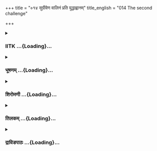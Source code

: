 +++
title = "०१४ सुग्रीवेण वालिनं प्रति युद्धाह्वानम्"
title_english = "014 The second challenge"

+++
<div caption="श्रीराम-हरिसीताराममूर्ति-घनपाठिभ्यां वचनम्" class="audioEmbed" src="https://archive.org/download/Ramayana-recitation-Sriram-harisItArAmamUrti-Ghanapaati-v2/Kanda_4/Kanda_4_KSK-014-Valinam_Prathi_Yudhdha_Ahvanam.mp3"></div>

<div class="js_include collapsed" newlevelforh1="3" title="IITK" unfilled url="/purANam/rAmAyaNam/audIchya-pAThaH/iitk/4_kiShkindhAkANDam/02-vAli-vadhaH/014_sugrIveNa_vAlinaM_prati_yuddhAhvAnam.md">
<details><summary><h3>IITK ...{Loading}...</h3></summary>

Sugriva roars at Vali -- Rama encourages him to challenge Vali, himself
hiding behind the tree.



#### श्लोकः
##### मूलम्
सर्वे ते त्वरितं गत्वा किष्किन्धां वालि पालिताम्।  
वृक्षैरात्मानमावृत्य व्यतिष्ठन् गहने वने4.14.1॥

##### शब्दार्थः
सर्वे ते all of them, त्वरितं at once, गत्वा went वालि पालिताम् ruled by Vali, किष्किन्धां Kishkinda, वृक्षैरात्मानमावृत्य hiding behind the trees, गहने वने in the dense forest, व्यतिष्ठन् waited

##### आङ्ग्लानुवादः
They all at once went to Kishkinda ruled by Vali and there waited hiding behind the trees in the dense forest.



#### श्लोकः
##### मूलम्
विचार्य सर्वतो दृष्टिं कानने काननप्रियः।  
सुग्रीवो विपुलग्रीवः क्रोधमाहारयद्भृशम्4.14.2॥

##### शब्दार्थः
काननप्रियः a lover of forest, विपुलग्रीवः broadnecked, सुग्रीवः Sugriva, कानने in the forest, सर्वतः all over, दृष्टिम् sight, विचार्य  extending, भृशम् very, क्रोधम् anger, आहारयत् became.

##### आङ्ग्लानुवादः
Broadnecked Sugriva, a lover of the forest, looked around and flew into a rage.



#### श्लोकः
##### मूलम्
ततस्स निनदं घोरं कृत्वा युद्धाय चाह्वयत्।  
परिवारैः परिवृतो नादैर्भिन्दन्निवाम्बरम्4.14.3॥  
गर्जन्निव महामेघो वायुवेगपुरस्सरः।

##### शब्दार्थः
परिवारैः with companions, परिवृतः surrounded, ततः then, नादैः with sounds, अम्बरम् sky, भिन्दन्निव as if piercing through, वायुवेगपुरःसरः moving with the speed of wind, गर्जन् while roaring, महामेघ इव like a huge cloud, घोरम् terrific, निनदम् sound, कृत्वा having produced,  
युद्धाय for the combat, अह्वयत् challenged.

##### आङ्ग्लानुवादः
Sugriva, surrounded by his companions, raised his voice as if piercing the sky, roaring like a huge thundering cloud, challenging Vali to a duel.



#### श्लोकः
##### मूलम्
अथ बालार्कसदृशो दृप्तसिंहगतिस्तदा4.14.4॥  
दृष्ट्वा रामं क्रियादक्षं सुग्रीवो वाक्यमब्रवीत्।

##### शब्दार्थः
अथ then, बालार्कसदृश looking like the rising Sun, दृप्तसिंहगतिः moving like a proud lion, सुग्रीवः Sugriva, क्रियादक्षम् proficient in any task, रामम् Rama, दृष्ट्वा after seeing, तदा then, वाक्यम् these words, अब्रवीत् said.

##### आङ्ग्लानुवादः
Sugriva, proficient in the performance of any task, one who appeared like the rising Sun and moved like a proud lion, said to Ramaः



#### श्लोकः
##### मूलम्
हरिवागुरया व्याप्तां तप्तकाञ्चनतोरणाम्।  
प्राप्ताः स्म ध्वजयन्त्राढ्यां किष्किन्धां वालिनः पुरीम्॥4.14.5॥

##### शब्दार्थः
हरिवागुरया  like a net to catch animals, व्याप्ताम् filled, तप्तकाञ्चनतोरणाम् having a glittering golden archway, ध्वजयन्त्राढ्याम् decorated with the flagstaff operated mechanically, वालिनः Vali's, पुरीम् capital city, किष्किन्धाम् of Kishkinda, प्राप्ताः स्म reached

##### आङ्ग्लानुवादः
'We have arrived at Kishkinda, the capital of Vali, decorated with flags and having a glittering golden archway that can be opened mechanically. Teeming with monkeys, it looks like a snare to catch the enemy.



#### श्लोकः
##### मूलम्
प्रतिज्ञा या त्वया वीर कृता वालिवधे पुरा।  
सफलां कुरु तां क्षिप्रं लतां काल इवागतः4.14.6॥

##### शब्दार्थः
वीर hero, त्वया by  you, वालिवधे to kill Vali, पुरा earlier, या such, प्रतिज्ञा vow, कृता has been taken, ताम् that one, आगतः came, कालः time, लताम् इव like creeper, क्षिप्रम् at once, सफलाम् successful, कुरु make it.

##### आङ्ग्लानुवादः
'O heroic Rama fulfil quickly the vow taken by you earlier to kill Vali in the same way  a creeper bears fruit when the time comes.'



#### श्लोकः
##### मूलम्
एवमुक्तस्तु धर्मात्मा सुग्रीवेण स राघवः।  
तमेवोवाच वचनं सुग्रीवं शत्रुसूदनः4.14.7॥

##### शब्दार्थः
सुग्रीवेण by Sugriva, एवम् that way, उक्तः spoken, धर्मात्मा righteous one, शत्रुसूदनः destroyer of enemies, सः राघवः that Rama, तम् to him, सुग्रीवम् Sugriva, वचनम् these words, उवाच spoke.

##### आङ्ग्लानुवादः
Requested thus by Sugriva, righteous Rama, the destroyer of enemies, repliedः.



#### श्लोकः
##### मूलम्
कृताभिज्ञानचिह्नस्त्व मनया गजसाह्वया।  
लक्ष्मणेन समुत्पाट्य यैषा कण्ठे कृता तव4.14.8॥

##### शब्दार्थः
या that, एषा this, लक्ष्मणेन by Lakshmana, समुत्पाट्य having uprooted, तव your, कण्ठे in the neck, कृता done, अनया by that, गजसाह्वया with the help of Gaja creeper, त्वम् you, कृताभिज्ञानचिह्नः can be easily recognised.

##### आङ्ग्लानुवादः
'Lakshmana has uprooted a creeper of  gaja, and fastened it on your neck by which you can be easily identified.



#### श्लोकः
##### मूलम्
शोभसेऽह्यधिकं वीर लतया कण्ठसक्तया।  
विपरीत इवाकाशे सूर्यो नक्षत्रमालया4.14.9॥

##### शब्दार्थः
वीर hero, कण्ठसक्तया  fastened to your neck, लतया by the creeper, आकाशे in the sky, नक्षत्रमालया by the cluster of stars, विपरीतः opposite, सूर्यः इव like the Sun, अधिकम् excessive, शोभसे shining.

##### आङ्ग्लानुवादः
'O hero, you are shining with the creeper fastened to your neck , just as the fullmoon adorned with a cluster of stars shines in the sky.



#### श्लोकः
##### मूलम्
अद्य वालिसमुत्थं ते भयं वैरं च वानर।  
एकेनाहं प्रमोक्ष्यामि बाणमोक्षेण संयुगे4.14.10॥

##### शब्दार्थः
वानर O monkey, अद्य now, अहम् I, संयुगे in combat, एकेन by a single, बाणमोक्षेण by the release of an arrow, ते to you, वालिसमुत्थम् caused by Vali, भयम् fear, वैरं च and enmity, प्रमोक्ष्यामि I will dispel

##### आङ्ग्लानुवादः
'O monkey, with the release of a single arrow in the combat, I shall dispel your fear and enmity (hatred) for Vali.



#### श्लोकः
##### मूलम्
मम दर्शय सुग्रीव वैरिणं भ्रातृरूपिणम्।  
वाली विनिहतो यावद्वने पांसुषु वेष्टते4.14.11॥

##### शब्दार्थः
सुग्रीव  O Sugriva, भ्रातृरूपिणम् in the form of brother, वैरिणम् an enemy, मम to me, दर्शय वाली show Vali, विविहतः killed, वने in the forest, पांसुषु in the dust, यावत् चेष्टते before he rolls down.

##### आङ्ग्लानुवादः
'O Sugriva show me your enemy,who is in the guise of your brother.He will be killed. He will roll down in the dust of the forest.



#### श्लोकः
##### मूलम्
यदि दृष्टिपथं प्राप्तो जीवन्स विनिवर्तते।  
ततो दोषेण मा गच्छेत्सद्यो गर्हेच्च मा भवान्4.14.12॥

##### शब्दार्थः
दृष्टिपथम् sight, प्राप्तः comes, सः he, जीवन् with life, विनिवर्तते यदि if he will return, ततः then, भवान् you, सद्यः now, मा my, दोषेण blame, गच्छेत् may go, माम् me, गर्हेच्च will blame.

##### आङ्ग्लानुवादः
'If Vali appears before me I will not let him go with life.Then you will not blame me and find fault with me.



#### श्लोकः
##### मूलम्
प्रत्यक्षं सप्त ते साला मया बाणेन दारिताः।  
तेनावेहि बलेनाद्य वालिनं निहतं मया4.14.13॥

##### शब्दार्थः
ते to you, प्रत्यक्षम् in your presence, मया by me, बाणेन by an arrow, सप्त seven, सालाः sala trees, दारिताः are torn, ततः then, अद्य now, मया by me, वालिनम् Vali, बलेन by strength, निहतम् killed, वेहि you may know.

##### आङ्ग्लानुवादः
'You have seen how I have pierced through seven sala trees with a single arrow. You will know how with the same strength I will kill Vali.'



#### श्लोकः
##### मूलम्
अनृतं नोक्तपूर्वं मे वीर कृच्छ्रेऽपि तिष्टता।  
धर्मलोभपरीतेन न च वक्ष्ये कथञ्चन4.14.14॥

##### शब्दार्थः
वीर hero, कृच्छ्रे in distress, तिष्ठतापि although subjected, धर्मलोभपरीतेन with the fear of deviating from righteousness, मे from me, अनृतम् a lie, उक्तपूर्वम् earlier, कथञ्चन in any way, न वक्ष्ये I will not speak.

##### आङ्ग्लानुवादः
'O Sugriva, I have uttered no falsehood before for fear of deviation from righteousness although I was in distress, nor shall I utter any falsehood in any circumstances hereafter.



#### श्लोकः
##### मूलम्
सफलां च करिष्यामि प्रतिज्ञां जहि सम्भ्रमम्।  
प्रसूतं कलमं क्षेत्रे वर्षेणेव शतक्रतुः4.14.15॥

##### शब्दार्थः
शतक्रतुः Indra who performed a hundred sacrifices, वर्षेण by rain, प्रसूतम् production, कलमं क्षेत्रम् इव like the cornfield, प्रतिज्ञाम् my promise, सफलाम् will make it fruitful, करिष्यामि I will fulfil, सभ्रमम् apprehension, जहि give up.

##### आङ्ग्लानुवादः
'I shall fulfil my promise just as Indra (who performed a hundred sacrifices) helps production in the cornfield through timely rain. Give up your apprehension.



#### श्लोकः
##### मूलम्
तदाह्वाननिमित्तं त्वं वालिनो हेममालिनः।  
सुग्रीव कुरु तं शब्दं निष्पतेद्येन वानरः4.14.16॥

##### शब्दार्थः
सुग्रीवः Sugriva, तत् that, हेममालिनः adorned with a golden garland, वालिनः Vali, आह्वाननिमित्तं च to invite him, तम् such, शब्दम् sound, कुरु make, येन by which, वानरः monkey, निष्पतेत् will come out.

##### आङ्ग्लानुवादः
'O Sugriva give a warcry so that Vali adorned with a golden garland will come out.



#### श्लोकः
##### मूलम्
जितकाशी बलश्लाघी त्वया चाधर्षितः पुरा।  
निष्पतिष्यत्यसङ्गेन वाली स प्रियसंयुगः4.14.17॥

##### शब्दार्थः
जितकाशी proud of valour, बलश्लाघी one who praises strength, त्वया by you, अधर्षितः challenged, प्रियसंयुगः fond of battle, सः वाली that Vali, असङ्गेन without any fear, पुरात् from the city, निष्पतिष्यति will rush forward.

##### आङ्ग्लानुवादः
'Vali, who is proud of  his valour,  is strong, fearless and fond of combat, will rush out of the city in response to your challenge.



#### श्लोकः
##### मूलम्
रिपूणां धर्षिण शूरा मर्षयन्ति न संयुगे।  
जानन्तस्तु स्वकं वीर्यं स्त्रीसमक्षं विशेषतः4.14.18॥

##### शब्दार्थः
स्वकम् their own, वीर्यम् prowess, जानन्तः proud, संयुगे in battle, रिपूणाम् foe's, धर्षितम् roar of challenge, श्रुत्वा on hearing, न मर्षयन्ति not brook, स्त्री समक्षम् in front of women, विशेषतः specially.

##### आङ्ग्लानुवादः
'Proud of their own prowess, heroes will not brook the challenge of foes in battle, specially in the presence of women.'



#### श्लोकः
##### मूलम्
स तु रामवचश्श्रुत्वा सुग्रीवो हेमपिङ्गलः।  
ननर्द क्रूरनादेन विनिर्भिन्दन्निवाम्बरम्4.14.19॥

##### शब्दार्थः
हेमपिङ्गलः goldenhued, सः सुग्रीवः that Sugriva, रामवचः Rama's words, श्रुत्वा on hearing,  
अम्बरम् sky, विनिर्भिन्दन्निव as if splitting, क्रूरनादेन in fierceful voice, ननर्द roared.

##### आङ्ग्लानुवादः
On hearing Rama's words, the goldenhued Sugriva roared in a fierce voice as if it would piece  the sky.



#### श्लोकः
##### मूलम्
तस्य शब्देन वित्रस्ता गावो यान्ति हतप्रभाः।  
राजदोषपरामृष्टाः कुलस्त्रिय इवाकुलाः4.14.20॥

##### शब्दार्थः
तत्र thereafter, गावः cows, शब्देन by the yelling, वित्रस्ताः were alarmed, हतप्रभाः lost their brightness, राजदोषपरामृष्टाः by the failure of the king, कुलस्त्रियः यथा like the chaste women, आकुलाः much perplexed, यान्ति become.

##### आङ्ग्लानुवादः
Alarmed at the yelling of Sugriva, the cows began to run in all directions, like the  women of noble pedigree who, with their brightness lost, run perplexed for failure of the king to protect their chastity.



#### श्लोकः
##### मूलम्
द्रवन्ति च मृगाश्शीघ्रं भग्ना इव रणे हयाः।  
पतन्ति च खगा भूमौ क्षीणपुण्या इव ग्रहाः4.14.21॥

##### शब्दार्थः
रणे in battle, भग्नाः wounded हयाः इव like the horses, मृगाः deer, शीघ्रम् speedily, द्रवन्ति च unable to run, खगाः birds, क्षीणपुण्याः their merit exhausted, ग्रहाः इव like planets, भूमौ on the ground, पतन्ति च fall.

##### आङ्ग्लानुवादः
The deer were unable to run like wounded horses in a battle. Birds fell down on the ground like planets fall when their merit is exhausted.



#### श्लोकः
##### मूलम्
ततस्सजीमूतगणप्रणादो  
नादं ह्यमुञ्चत्त्वरया प्रतीतः।  
सूर्यात्मजश्शौर्यविवृद्धतेजाः  
सरित्पतिर्वाऽनिलचञ्चलोर्मिः4.14.22॥

##### शब्दार्थः
ततः then, जीमूतगणप्रणादः thundering of a cluster of clouds, प्रतीतः quickly, सूर्यात्मजः son of Sungod, शौर्यविवृद्धतेजाः lustre enhanced by valour, अनिलचञ्चलोर्मिः waves lashed by the wind become restless, सरित्पतिर्वा (like the lord of rivers) ocean, त्वरया quick, नादम्  sound, अमुञ्चत् let loose.

##### आङ्ग्लानुवादः
Then Sugriva, son of the Sungod, with his lustre enhanced by his valour moved swiftly. His roar resembled the rumbling of a cluster of thundering clouds. He gave a warcry the tone of which resembled the sounds of waves lashed by high velocity winds in the sea.  

#### समाप्तिः
 श्रीमद्रामायणे वाल्मीकीय आदिकाव्ये किष्किन्धाकाण्डे चतुर्दशस्सर्गः॥  
Thus ends the fourteenth sarga of Kishkindakanda of the holy Ramayana, the first epic composed by sage Valmiki.

</details>
</div>
<div class="js_include collapsed" newlevelforh1="3" title="भूषणम्" unfilled url="/purANam/rAmAyaNam/audIchya-pAThaH/TIkA/bhUShaNa_iitk/4_kiShkindhAkANDam/02-vAli-vadhaH/014_sugrIveNa_vAlinaM_prati_yuddhAhvAnam.md">
<details><summary><h3>भूषणम् ...{Loading}...</h3></summary>



सर्वे ते त्वरितं गत्वा किष्किन्धां वालिपालिताम् ।  

वृक्षैरात्मानमावृत्य व्यतिष्ठन् गहने वने  ॥  ४।१४।१  ॥   

विचार्य सर्वतो दृष्टिं कानने काननप्रियः ।  

सुग्रीवो विपुलग्रीवः क्रोधमाहारयद्भृशम्  ॥  ४।१४।२  ॥   

अथ वाल्याह्वानभीतं सुग्रीवं निस्त्रासयति रामश्चतुर्दशे सर्व इत्यादि  ॥ 
४।१४।१,२  ॥   

  

ततः स निनदं घोरं कृत्वा युद्धाय चाह्वयत् ।  

परिवारैः परिवृतो नादैर्भिन्दन्निवाम्बरम् ।  

गर्जन्निव महामेघो वायुवेगपुरस्सरः  ॥  ४।१४।३  ॥   

अथ बालार्कसदृशो दृप्तसिंहगतिस्तदा ।  

दृष्ट्वा रामं क्रियादक्षं सुग्रीवो वाक्यमब्रवीत्  ॥  ४।१४।४  ॥   

तत इत्यादि । वायुवेगपुरःसरः वायुवेगान्मेघे अधिको ध्वनिरिति प्रसिद्धिः ।
यतः वायुवेगपुरस्सरः अत एव गर्जन्महामेघ इव स्थितः । परिवारैः परिवृतः सः
नादैरम्बरं भिन्दन्निव घोरं निनदं कृत्वा युद्धायाह्वयत् । वालिनमिति शेषः
 ॥  ४।१४।३,४  ॥   

  

हरिवागुरया व्याप्तां तप्तकाञ्चनतोरणाम् ।  

प्राप्ताः स्म ध्वजयन्त्राढ्यां किष्किन्धां वालिनः पुरीम्  ॥  ४।१४।५  ॥   

हरिवागुरया हरय एव वागुरा मृगग्रहणपाशः तया व्याप्ताम्
इतरदुष्प्रवेशामित्यर्थः । यद्वा हरिवागुरया हरिगृहैः जात्येकवचनम् ।
"वागुरा मृगशालिका" इति वैजयन्ती  ॥  ४।१४।५  ॥   

  

प्रतिज्ञा या त्वया वीर कृता वालिवधे पुरा ।  

सफलां तां कुरु क्षिप्रं लतां काल इवागतः  ॥  ४।१४।६  ॥   

एवमुक्तस्तु धर्मात्मा सुग्रीवेण स राघवः ।  

तमथोवाच सुग्रीवं वचनं शत्रुसूदनः  ॥  ४।१४।७  ॥   

आगतः कालः फलकालः  ॥  ४।१४।६,७  ॥   

कृताभिज्ञानचिह्नस्त्वमनया गजसाह्वया ।  

लक्ष्मणेन समुत्पाट्य यैषा कण्ठे कृता तव  ॥  ४।१४।८  ॥   

शोभसे ह्यधिकं वीर लतया कण्ठसक्तया ।  

विपरीत इवाकाशे सूर्यो नक्षत्रमालया  ॥  ४।१४।९  ॥   

अभिज्ञापकं चिह्नम् अबिज्ञानचिह्नम्, कृतमभिज्ञानचिह्नं यस्य स तथा ।
गजपुष्प्यामेव गजसाशब्दः । यद्वा गजेन समा आह्वा आख्या यस्याः सा गजसाह्वा
तया शोभस इति । अत्राहुः विपरीते रात्रौ । सूर्यः पूर्णचन्द्रः । "परीतं तु
दिवा प्रोक्तं विपरीतं तु शर्वरी । राकामध्यगतश्चन्द्रः सूर्य इत्यभिधीयते
 ॥ " इति वचनात्। यद्वा नक्षत्रमालया विपरीतः विशेषेण परिवृतः सूर्य इव
चन्द्र इव। अन्यशब्देनान्यस्याभिधानं कथमिति चेत्? "नवो नवो भवति" इति
श्रुतौ अह्नां केतुः सूर्यः चन्द्राप्यायकत्वाच्चन्द्रमा इत्युच्यते।
तद्वच्चन्द्रोऽपि सूर्यकिरणानुप्रवेशायत्तप्रकाशविशेषवत्त्वात्
सूर्यशब्देनाभिधीयत इति। यद्वा विशेषेण परीतो विपरीतः नक्षत्रावृतः सूर्य
इवेत्यभूतोपमा। विपरीत इत्यनेन तात्कालिकतेजोवत्त्वमुच्यते। यद्वा विपरीते
विपरीतकाले सूर्यो नक्षत्रमालयेव अनया लतया शोभसे। उत्पातकाले हि मध्याह्ने
नक्षत्राणि दृश्यन्त इत्युच्यते ज्योतिःशास्त्रे "रात्राविन्द्रधनुर्दर्शें
दिवा नक्षत्रदर्शने। तद्राष्ट्रनाथनाशः स्यादिति गर्गस्य भाषितम्  ॥ " इति ।
अतः भाविवालिवधरूपफलानुसारेण तेजसा ज्वलन् सुग्रीवः
शुभ्रपुष्पावलीशोभमानगजपुष्पीमालया उत्पातकाले नक्षत्रमालया सूर्य इव
बभावित्यस्मदाचार्योक्तम् । अत्राहुरित्यारभ्य सूर्यशब्देनाभिधीयत इत्यन्तं
गोविन्दराजोक्तमेव रामानुजीये दृश्यते, विशेषस्त्वयम्  ॥  ४।१४।८,९  ॥   

  

अद्य वालिसमुत्थं ते भयं वैरं च वानर ।  

एकेनाहं प्रमोक्ष्यामि बाणमोक्षेण संयुगे  ॥  ४।१४।१०  ॥   

अद्येति । प्रमोक्ष्यामि प्रमोचयिष्यामि । अनिट्तवमार्षम्  ॥  ४।१४।१०  ॥   

  

मम दर्शय सुग्रीव वैरिणं भ्रातृरूपिणम् ।  

वाली विनिहतो यावद्वने पांसुषु वेष्टते  ॥  ४।१४।११  ॥   

ममेति । यावद्वेष्टते वेष्टिष्यते । "यावत्पुरानिपातयोर्लट्" इति लट्  ॥ 
४।१४।११  ॥   

  

यदि दृष्टिपथं प्राप्तो जीवन् स विनिवर्तते ।  

ततो दोषेण मा ऽ ऽगच्छेत् सद्यो गर्हेच्च मा भवान्  ॥  ४।१४।१२  ॥   

प्रत्यक्षं सप्त ते साला मया बाणेन दारिताः ।  

तेनावेहि बलेनाद्य वालिनं निहतं मया  ॥  ४।१४।१३  ॥   

यदीति । स वाली दृष्टिपथं प्राप्तः सन् पुनर्जीवन्यदि विनिवर्तते ततः तदा
दोषेणोपलक्षितं मा माम् आगच्छेत् सद्यो मा मां भवान् गर्हेच्च गर्हेत च ।
यदि दृष्टमात्रेण तं न हन्यां तदा मत्समीपमागच्छ मां गर्हस्व चेत्यर्थः  ॥ 
४।१४।१२,१३  ॥   

  

अनृतं नोक्तपूर्वं मे वीर कृच्छ्रे ऽपि तिष्ठता ।  

धर्मलोभपरीतेन न च वक्ष्ये कथञ्चन  ॥  ४।१४।१४  ॥   

अनृतमिति । मे मया "तेमयावेकवचनस्य" इत्येतत्तृतीयायामप्यार्षे दृश्यते ।
अतस्तद्विशेषणे ऽपि तृतीयाप्रयोगः । धर्मलोभपरीतेन लोभो लब्धस्य
त्यागासहिष्णुता । धर्महान्यसहिष्णुनेत्यर्थः  ॥  ४।१४।१४  ॥   

  

सफलां च करिष्यामि प्रतिज्ञां जहि सम्भ्रमम् ।  

प्रसूतं कलमं क्षेत्रे वर्षेणेव शतक्रतुः  ॥  ४।१४।१५  ॥   

सफलामिति । सम्भ्रमं संशयकृतचाञ्चल्यं पराक्रमेण प्रतिज्ञासफलत्वकरणे
दृष्टान्तमाह प्रसूतमिति । कलमं सस्यम्  ॥  ४।१४।१५  ॥   

  

तदाह्वाननिमित्तं त्वं वालिनो हेममालिनः ।  

सुग्रीव कुरु तं शब्दं निष्पतेद्येन वानरः  ॥  ४।१४।१६  ॥   

तदाह्वानेति । तत्तस्मात्  ॥  ४।१४।१६  ॥   

  

जितकाशी बलश्लाघी त्वया चाधर्षितः पुरा ।  

निष्पतिष्यत्यसङ्गेन वाली स प्रियसंयुगः  ॥  ४।१४।१७  ॥   

जितेति । जितेन जयेन काशते प्रकाशत इति जितकाशी । ताच्छील्ये णिनिः ।
असङ्गेन अविलम्बेन  ॥  ४।१४।१७  ॥   

  

रिपूणां धर्षणं शूरा मर्षयन्ति न संयुगे ।  

जानन्तस्तु स्वकं वीर्यं स्त्रीसमक्षं विशेषतः  ॥  ४।१४।१८  ॥   

स तु रामवचः श्रुत्वा सुग्रीवो हेमपिङ्गलः ।  

ननर्द क्रूरनादेन विनिर्भिन्दन्निवाम्बरम्  ॥  ४।१४।१९  ॥   

स्त्रीसमक्षमित्यनेन तदानीं सायङ्काल इत्यवगम्यते ।
"प्रातर्मूत्रपुरीषाभ्यां मध्याह्ने क्षुत्पिपासया । सायं कामेन पीड्यन्ते
जन्तवो निशि निद्रया  ॥ " इति वचनात्  ॥  ४।१४।१८,१९  ॥   

  

तस्य शब्देन वित्रस्ता गावो यान्ति हतप्रभाः ।  

राजदोषपरामृष्टाः कुलस्त्रिय इवाकुलाः  ॥  ४।१४।२०  ॥   

द्रवन्ति च मृगाः शीघ्रं भग्ना इव रणे हयाः ।  

पतन्ति च खगा भूमौ क्षीणपुण्या इव ग्रहाः  ॥  ४।१४।२१  ॥   

हतप्रभाः भीतिविकृतमुखकान्तयः । गाव इत्यनेन गवां
पुरप्रवेशकालसूचनात्तत्कालस्य सायन्तनत्वं गम्यते । राजदोषपरामृष्टाः
राजदोषेण अराजकत्वरूपदोषेण परामृष्टाः परैः परपुरुषैः आमृष्टाः केशेषु
गृहीताः कुलस्त्रिय इव आकुलाः गन्तव्यप्रदेशाभावेनाकुलाः  ॥  ४।१४।२०,२१
 ॥   

  

ततः स जीमूतगणप्रणादो नादं ह्यमुञ्चत्त्वरया प्रतीतः ।  

सूर्यात्मजः शौर्यविवृद्धतेजाः सरित्पतिर्वा ऽनिलचञ्चलोर्मिः  ॥  ४।१४।२२
 ॥   

इत्यार्षे श्रीरामायणे वाल्मीकीये आदिकाव्ये श्रीमत्किष्किन्धाकाण्डे
चतुर्दशः सर्गः  ॥  १४  ॥   

प्रतीतः नादमोचने प्रसिद्धः । सरित्पतिर्वा समुद्र इव  ॥  ४।१४।२२  ॥   

इति श्रीगोविन्दराजविरचिते श्रीरामायणभूषणे मुक्ताहाराख्याने
ब्किष्किन्धाकाण्डव्याख्याने चतुर्दशः सर्गः  ॥  १४  ॥   



</details>
</div>
<div class="js_include collapsed" newlevelforh1="3" title="शिरोमणी" unfilled url="/purANam/rAmAyaNam/audIchya-pAThaH/TIkA/shiromaNI_iitk/4_kiShkindhAkANDam/02-vAli-vadhaH/014_sugrIveNa_vAlinaM_prati_yuddhAhvAnam.md">
<details><summary><h3>शिरोमणी ...{Loading}...</h3></summary>



किष्किन्धासमीपप्रस्थानानन्तरकालिकं वृत्तान्तमाह सर्व इति । सर्वे रामादयः
किष्किन्धां गत्वा वृक्षैरात्मानमाच्छाद्य धर्मनिवारणार्थं वृक्षाधः
स्थित्वेत्यर्थः, गहने वने व्यतिष्ठन्  ॥  ४।१४।१  ॥   

  

विसार्येति । काननप्रियः सुग्रीवः सर्वतो दृष्टिं विसार्य क्रोधं
भृशमत्यन्तमाहारयत् प्राप्नोत्  ॥  ४।१४।२  ॥   

  

तत इति । ततः क्रोधप्राप्त्यनन्तरं परिवारैः स्वपरिकरैः परिवृतः सुग्रीवः
युद्धाय युद्धं कर्तुमम्बरमाकाशं भिन्दन्निव घोरं निनदं शब्दं कृत्वा
आह्वयत्  ॥  ४।१४।३  ॥   

  

गर्जन्निति । वायुवेगपुरःसरः वायुवेगेन वेगितः मेघ इव गर्जन् बालार्कसदृशः
आरुण्येन औदयकालिकसूर्यसदृशः दृप्तसिंहगतिः दृप्तसिंहगमनसदृशगमनवान्
सुग्रीवः क्रियादक्षं रामं दृष्ट्वा अब्रवीत् । किं च वायुवेग एव पुरःसरः
अधिक इत्यर्थः, यद्वेगात् सः अतिवेगवानित्यर्थः, सुग्रीवविशेषणम् ।
सार्धश्लोक एकान्वयी  ॥  ४।१४।४ ॥   

  

तद्वचनाकारमाह-- हरीति । हरिवागुरया वानररूपमृगबन्धकपाशेन व्याप्तां
ध्वजयन्त्राढ्यां ध्वजैः यन्त्रैः शतध्न्यादिभिराढ्यां किष्किन्धां पुरीं
वयं प्राप्ताः स्म अतः हे वीर वालिवधे वालिवधार्थं या प्रतिज्ञा त्वया कृता
तां प्रतिज्ञां लतां पुष्पितवल्लरीम् आनतः प्राप्तः कालः फलप्रापकसमय इव
त्वं सफलां कुरु वालिनं जहीत्यर्थः । अर्धचतुष्टयमेकान्वयि  ॥  ४।१४।५,६
 ॥   

  

एवमिति । सुग्रीवेण एवमुक्तः धर्मात्मा राघवः सुग्रीवमुवाच  ॥  ४।१४।७  ॥   

  

तद्वचनाकारमाह कृतेति । यतः एषा लता लक्ष्मणेन समुत्पाट्य तव कण्ठे कृता
अतः अनया गजसाह्वया गजः गजशब्दः साह्वयः आह्वयत्वं प्राप्तः संज्ञेत्यर्थः,
यस्यास्तया कण्ठसक्तया अनया लतया कृताभिज्ञानचिह्नस्त्वं नक्षत्रमालया
विपरीतः संयुक्तः आकाशे सूर्य इव शोभसे अभूतोपमैषा । अर्धचतुष्टयमेकान्वयि
 ॥  ४।१४।८,९ ॥   

  

अद्येति । एकेन बाणमोक्षेण शरप्रक्षेपेण वालीसमुत्थं ते भयं वैरं च
प्रमोक्ष्यामि निवर्तयिष्यामि  ॥  ४।१४।१०  ॥   

  

ममेति । भ्रातृरूपिणं वैरिणं त्वं दर्शय । तत्प्रयोजनमाह यावत्साकल्येन
विनिहतः मद्बाणैर्हिंसितः वाली पांसुषु धूलिषु चेष्टते चेष्टेत  ॥  ४।१४।११
 ॥   

  

यदीति । दृष्टिपथं प्राप्तः मया दृष्टः स वाली यदि विनिवर्तते तदा
दोषेणोपलक्षितं मां भवान् गच्छेत् जानीयात् अत एव गर्हेत्  ॥  ४।१४।१२  ॥   

  

वालिवधे संशयस्त्वया न कार्य इत्याह प्रत्यक्षमिति । ते प्रत्यक्षं सप्त
सालाः मया बाणेन दारितास्ततो हेतोः रणे मया निहतं वालिनं त्वं वेत्सि
अवेदीः । "वर्तमानसामीप्ये" इति भूते लट् । एतेन तन्न विस्मर्तव्यमिति
सूचितम्  ॥  ४।१४।१३ ॥   

  

ननु तव वालिवधयोग्यसामर्थ्यातिशये न संशयः किं तु तत्कर्तृत्वे संशय इत्यत
आह अनृतमिति । हे वीर कृच्छ्रे
अत्याज्यपितृगुर्वादिपरस्परविरुद्धोक्तिसंशयजनितकष्टे ऽपि तिष्ठता
धर्मलोभपरीतेन धर्मसंरक्षणवाञ्छायुक्तेन मया अनृतं नोक्तपूर्वम् अत एव न च
कदाचन वक्ष्ये अतः प्रसूतं शतक्रतुविश्वासेन आरोपितं कलमक्षेत्रं
क्षेत्रशालिनं शतक्रतुरिव प्रतिज्ञां स्वोक्तवालिवधनिश्चायकवचनं सफलां
वालिवधरूपफलसहितां करिष्यामि अतः संभ्रमं भयं जहि । अर्धचतुष्टयमेकान्वयि
 ॥  ४।१४।१४,१५  ॥   

  

तदिति । तत् वधस्य निश्चयाद्धेतोः वालिनः आह्वाननिमित्तं शब्दं कुरु येन
शब्देन वानरो वाली निष्पतेत्  ॥  ४।१४।१६  ॥   

  

सो ऽवश्यं पतिष्यतीत्यत्र हेतुं वदन्नाह जितेति । जयश्लाघी
स्वविजयविषयकश्लाघावान् अत एव प्रियसंयुगः अत एव जितकाशी
स्वविजयहेतुकगमनशीलः अधर्षितस्त्वया पराभवमप्राप्तः वाली असंगेन
कलत्राद्यासक्तिरहितत्वेन पुरान्निष्पतिष्पति । एतेन न निष्पतेच्चेत्किं
करिष्यसीति शङ्का न कार्येति ध्वनितम्  ॥  ४।१४।१७  ॥   

  

रिपूणामिति । रिपूणां धर्षितं प्रागल्भ्यवचनं श्रुत्वा स्वकं वीर्यं
विशेषतो ऽधिकं जानन्तो जनाः स्त्रीसमक्षं स्त्रीणां समीपं ज्ञात्वेति शेषः,
विशेषतो न मर्षयान्ति सहन्ते  ॥  ४।१४।१८  ॥   

  

स इति । सुग्रीवः रामवचः श्रुत्वा अम्बरमाकाशं निर्भिन्दन्निव क्रूरनादेन
ननर्द  ॥  ४।१४।१९  ॥   

  

तेनेति । तेन सुग्रीवजनितेन शब्देन वित्रस्ता गावः राजदोषपरामृष्टाः
राजदोषेण प्रजारक्षणाभावरूपराजापराधेन परामृष्टाः परैः बिटैः आमृष्टाः
स्प्रष्टुं वाञ्छिताः अत एव आकुला कुलस्त्रिय इव हतप्रभाः सत्यः यान्ति
इतस्ततो धावन्ति रणे भग्नास्तोत्रादिना ताडिताः हया इव मृगाः द्रवन्ति च
क्षीणपुण्याः ग्रहा इव खगाः भूमौ पतन्ति च । अर्धचतुष्टयमेकान्वयि  ॥ 
४।१४।२०,२१  ॥   

  

तत इति । जीमूतकृतः जीमूतो ऽयमिति भ्रान्तिसंपादकः प्रणादो यस्य सः शौर्येण
रामसाहाय्यहेतुकप्रवृद्धपरत्वेन विवृद्धं तेजो यस्य स त्वरया
युद्धोत्साहहेतुकवेगेन प्रतीत उपलक्षितः सूर्यात्मजः सुग्रीवः
अनिलचञ्चलोर्मिः सरित्पतिः समुद्र इव नादं व्यमुञ्चत् । वाशब्द इवार्थे  ॥ 
४।१४।२२  ॥   

  

इति श्रीमद्वाल्मीकीयरामायणव्याख्याने रामायणशिरोमणौ किष्किन्धाकाण्डे
चतुर्दशः सर्गः  ॥  ४।१४  ॥   

  



</details>
</div>
<div class="js_include collapsed" newlevelforh1="3" title="तिलकम्" unfilled url="/purANam/rAmAyaNam/audIchya-pAThaH/TIkA/tilaka_iitk/4_kiShkindhAkANDam/02-vAli-vadhaH/014_sugrIveNa_vAlinaM_prati_yuddhAhvAnam.md">
<details><summary><h3>तिलकम् ...{Loading}...</h3></summary>



गहने निबिडे दुष्प्रवेशे  ॥  ४।१४।१३  ॥   

  

वायोर्वेगः पुरःसरो यस्य स महामेघ इव । बालार्कसदृशो वर्णेन प्रतापेन च  ॥ 
४।१४।४  ॥   

  

हरिरूपवागुरया व्याप्तां वागुराकारतया स्थितहरिकाम्  ॥  ४।१४।५  ॥   

  

ध्वजैर्यन्त्रैः प्राकारयुद्धापेक्षितैराढ्याम्  ॥  ४।१४।६  ॥   

  

यथा आगतः कालो ऋतुविशेषरूपो लतां प्राक्सुपुष्पां ततः सफलां करोति, तथा
स्वकृतप्रतिज्ञां त्वमपि सफलां कुर्वित्यर्थः  ॥  ४।१४।७  ॥   

  

गजसाह्वया गजेन समाना आह्वा नाम यस्यास्तया  ॥  ४।१४।८,९  ॥   

  

नक्षत्रमालया ऽ ऽकाशे विपरीतो विशेषेण परीतो वेष्टितः सूर्य इव ।
कविविकल्पितोपमालीकोपमा । तेन तादृशः सूर्यो यदि भवेत्तदा तरुणार्कवर्णस्य
कण्ठसक्तशुक्लपुष्पमालस्योपमा स्यादित्यतिशयोक्तिरत्र व्यङ्ग्या । केचित्तु
विपरीते इति सप्तम्यन्तम् । "परीतं तु दिवा प्रोक्तं विपरीतं तु शर्वरा ।
पौर्णमासीगतश्चन्द्रः सूर्य इत्यभिधीयते  ॥ " इति व्याचक्षते  ॥   

४।१४।१०  ॥   

प्रमोक्ष्यामि प्रमोचयिष्यामि  ॥  ४।१४।११  ॥   

  

चेष्टते लुठिष्यति । मद्दर्शनानन्तरमेवेति शेषः  ॥  ४।१४।१२  ॥   

  

यदि मद्दृष्टिपथं गतो जीवन्स विनिवर्तते ततस्तदा मा मां दोषेणोपलक्षितं
गच्छेदवगच्छेन्मां गर्हेच्च । किं च मद्बिलस्य दृष्टत्वाद्वालिनं
निहतमेवावेहीत्याह-- प्रत्यक्षमिति  ॥  ४।१४।१३  ॥   

  

वेत्सि विद्धि । कृच्छ्रे ऽपि प्राणसङ्कटे ऽपि मे मया  ॥  ४।१४।१४  ॥   

  

धर्मलोभेन धर्मलिप्सया परीतेन व्याप्तचित्तेनेति पूर्वान्वयि  ॥  ४।१४।१५
 ॥   

  

सफलां करिष्यामीत्यत्र दृष्टान्तः-- प्रसूतमिति । अङ्कुरितमित्यर्थः ।
कलमक्षेत्रमिति व्रीहिक्षेत्रमित्यर्थः  ॥  ४।१४।१६  ॥   

  

जितकाशी जितश्वासो जितभयो वा । त्वया आधर्षितः सन्पुराद्येन निष्पतेत्तं
शब्दं कुर्वित्यर्थः  ॥  ४।१४।१७  ॥   

  

ननु कृते ऽप्याह्वाने स्त्र्यादिसक्तो न निष्पतिष्यति तत्राह--
निष्पतिष्यतीति । असङ्गेन स्त्र्यादिसङ्गपरित्यागेनेत्यर्थः । यतः
प्रियसंयुगः । न मर्षयन्तीत्यस्य शूरा इति शेषः  ॥  ४।१४।१८  ॥   

  

विशेषतो न मर्षयन्तीत्यनुषङ्गः  ॥  ४।१४।१९  ॥   

  

गावो महान्तो वृषभाः । हतप्रभा हतशक्त्यः  ॥  ४।१४।२०  ॥   

  

राजदोषेण प्रजारक्षणाभावरूपेण राजदोषेण परैरन्यैरामृष्टा, अत एवाकुल
व्याकुलाः कुलस्त्रिय इव गावो यान्ति । ग्रहा देवाः  ॥  ४।१४।२१  ॥   

  

जीमूतवत्कृतप्रणादः । प्रतीतः रामे इति शेषः । शौर्ये पराक्रमकरणे विवृद्धं
तेजो यस्य । सरित्पतिर्वा समुद्र इव  ॥  ४।१४।२२  ॥   

  

इति श्रीरामाभिरामे श्रीरामीये रामायणतिलके वाल्मीकीय आदिकाव्ये
किष्किन्धाकाण्डे चतुर्दशः सर्गः  ॥  ४।१४  ॥   

  



</details>
</div>
<div class="js_include collapsed" newlevelforh1="3" title="द्राविडपाठः" unfilled url="/purANam/rAmAyaNam/drAviDapAThaH/4_kiShkindhAkANDam/02-vAli-vadhaH/014_sugrIveNa_vAlinaM_prati_yuddhAhvAnam.md">
<details><summary><h3>द्राविडपाठः ...{Loading}...</h3></summary>



  
सर्वे ते त्वरितं गत्वा किष्किन्धां वालिपालिताम्।  
वृक्षैरात्मानमावृत्य व्यतिष्ठन् गहने वने ॥ 4.14.1 ॥   
विचार्य सर्वतो दृष्टिं कानने काननप्रियः।  
सुग्रीवो विपुलग्रीवः क्रोधमाहारयद्भृशम् ॥ 4.14.2 ॥   
परिवारैः परिवृतो नादैर्भिन्दन्निवाम्बरम्।  
गर्जन्निव महामेघो वायुवेगपुरस्सरः ॥ 4.14.3 ॥   
अथ बालार्कसदृशो दृप्तसिंहगतिस्तदा।  
दृष्ट्वा रामं क्रियादक्षं सुग्रीवो वाक्यमब्रवीत् ॥ 4.14.4 ॥   
हरिवागुरया व्याप्तां तप्तकाञ्चनतोरणाम्।  
प्राप्ताः स्म ध्वजयन्त्राढ्यां किष्किन्धां वालिनः पुरीम् ॥ 4.14.5 ॥   
प्रतिज्ञा या त्वया वीर कृता वालिवधे पुरा।  
सफलां तां कुरु क्षिप्रं लतां काल इवागतः ॥ 4.14.6 ॥   
एवमुक्तस्तु धर्मात्मा सुग्रीवेण स राघवः।  
तमथोवाच सुग्रीवं वचनं शत्रुसूदनः ॥ 4.14.7 ॥   
कृताभिज्ञानचिह्नस्त्वमनया गजसाह्वया।  
लक्ष्मणेन समुत्पाट्य यैषा कण्ठे कृता तव ॥ 4.14.8 ॥   
शोभसे ह्यधिकं वीर लतया कण्ठसक्तया।  
विपरीत इवाकाशे सूर्यो नक्षत्रमालया ॥ 4.14.9 ॥   
अद्य वालिसमुत्थं ते भयं वैरं च वानर।  
एकेनाहं प्रमोक्ष्यामि बाणमोक्षेण संयुगे ॥ 4.14.10 ॥   
मम दर्शय सुग्रीव वैरिणं भ्रातृरूपिणम्।  
वाली विनिहतो यावद्वने पांसुषु वेष्टते ॥ 4.14.11 ॥   
यदि दृष्टिपथं प्राप्तो जीवन् स विनिवर्तते।  
ततो दोषेण माऽऽगच्छेत् सद्यो गर्हेच्च मा भवान् ॥ 4.14.12 ॥   
प्रत्यक्षं सप्त ते साला मया बाणेन दारिताः।  
तेनावेहि बलेनाद्य वालिनं निहतं मया ॥ 4.14.13 ॥   
अनृतं नोक्तपूर्वं मे वीर कृच्छ्रेऽपि तिष्ठता।  
धर्मलोभपरीतेन न च वक्ष्ये कथञ्चन ॥ 4.14.14 ॥   
सफलां च करिष्यामि प्रतिज्ञां जहि सम्भ्रमम्।  
प्रसूतं कलमं क्षेत्रे वर्षेणेव शतक्रतुः ॥ 4.14.15 ॥   
तदाह्वाननिमित्तं त्वं वालिनो हेममालिनः।  
सुग्रीव कुरु तं शब्दं निष्पतेद्येन वानरः ॥ 4.14.16 ॥   
जितकाशी बलश्लाघी त्वया चाधर्षितः पुरा।  
निष्पतिष्यत्यसङ्गेन वाली स प्रियसंयुगः ॥ 4.14.17 ॥   
रिपूणां धर्षणं शूरा मर्षयन्ति न संयुगे।  
जानन्तस्तु स्वकं वीर्यं स्त्रीसमक्षं विशेषतः ॥ 4.14.18 ॥   
स तु रामवचः श्रुत्वा सुग्रीवो हेमपिङ्गलः।  
ननर्द क्रूरनादेन विनिर्भिन्दन्निवाम्बरम् ॥ 4.14.19 ॥   
तस्य शब्देन वित्रस्ता गावो यान्ति हतप्रभाः।  
राजदोषपरामृष्टाः कुलस्त्रिय इवाकुलाः ॥ 4.14.20 ॥   
द्रवन्ति च मृगाः शीघ्रं भग्ना इव रणे हयाः।  
पतन्ति च खगा भूमौ क्षीणपुण्या इव ग्रहाः ॥ 4.14.21 ॥   
ततः स जीमूतगणप्रणादो नादं ह्यमुञ्चत्त्वरया प्रतीतः।  
सूर्यात्मजः शौर्यविवृद्धतेजाः सरित्पतिर्वाऽनिलचञ्चलोर्मिः ॥ 4.14.22 ॥   

</details>
</div>
